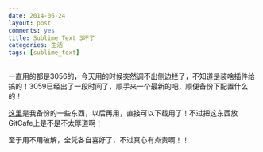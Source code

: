 ```yaml
---
date: 2014-06-24
layout: post
comments: yes
title: Sublime Text 3坏了
categories: 生活
tags: [sublime_text]
---
```


一直用的都是3056的，今天用的时候突然调不出侧边栏了，不知道是装啥插件给搞的！3059已经出了一段时间了，顺手来一个最新的吧，顺便备份下配置什么的！

[这里](https://gitcafe.com/wangdaodao/sublime-config)是我备份的一些东西，以后再用，直接可以下载用了！不过把这东西放GitCafe上是不是不太厚道啊！

至于用不用破解，全凭各自喜好了，不过真心有点贵啊！！